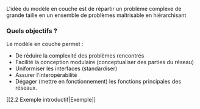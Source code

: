 L'idée du modèle en couche est de répartir un problème complexe de grande taille en un ensemble de problèmes maîtrisable en hiérarchisant

### Quels objectifs ?

Le modèle en couche permet  :
- De réduire la complexité des problèmes rencontrés
- Facilité la conception modulaire (conceptualiser des parties du réseau)
- Uniformiser les interfaces (standardiser)
- Assurer l'interopérabilité
- Dégager (mettre en fonctionnement) les fonctions principales des réseaux.

[[2.2 Exemple introductif|Exemple]]